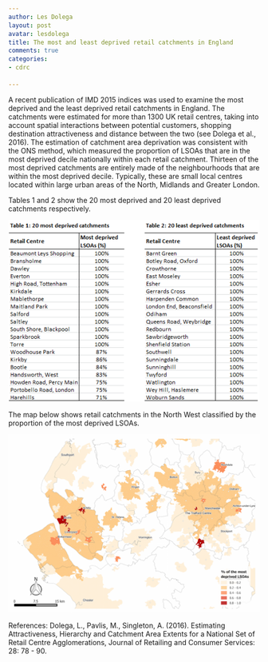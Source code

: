 ```yaml
---
author: Les Dolega
layout: post
avatar: lesdolega
title: The most and least deprived retail catchments in England
comments: true
categories:
- cdrc

---
```

A recent publication of IMD 2015 indices was used to examine the most deprived and the least deprived retail catchments in England. The catchments were estimated for more than 1300 UK retail centres, taking into account spatial interactions between potential customers, shopping destination attractiveness and distance between the two (see Dolega et al., 2016). The estimation of catchment area deprivation  was consistent with the ONS method, which measured the proportion of LSOAs that are in the most deprived decile nationally within each retail catchment. Thirteen of the most deprived catchments are entirely made of the neighbourhoods that are within the most deprived decile. Typically, these are small local centres located within large urban areas of the North, Midlands and Greater London.


Tables 1 and 2 show the 20 most deprived and 20 least deprived catchments respectively. 

![Tables.png](/public/images/Tables.png)  

The map below shows retail catchments in the North West classified by the proportion of the most deprived LSOAs.  

[![Most_Deprived_catchments](/public/images/Most_Deprived_catchments.png)](/public/images/Most_Deprived_catchments_large.png)


References:
Dolega, L., Pavlis, M., Singleton, A. (2016).  Estimating Attractiveness, Hierarchy and Catchment Area Extents for a National Set of Retail Centre Agglomerations, Journal of Retailing and Consumer Services: 28: 78 - 90.
